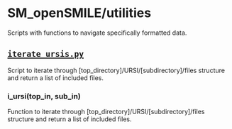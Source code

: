 # SM_openSMILE/utilities
Scripts with functions to navigate specifically formatted data.

## [`iterate_ursis.py`](https://github.com/shnizzedy/SM_openSMILE/blob/master/iterate_ursis.py)
Script to iterate through [top_directory]/URSI/[subdirectory]/files structure
and return a list of included files.

### i_ursi(top_in, sub_in)
Function to iterate through [top_directory]/URSI/[subdirectory]/files structure
and return a list of included files.